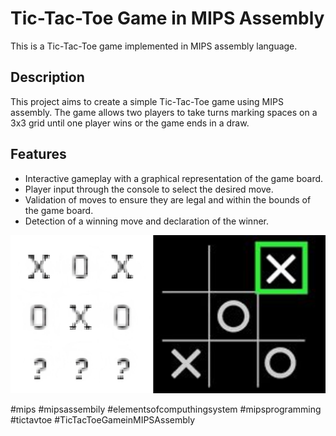 # Tic-Tac-Toe Game in MIPS Assembly

This is a Tic-Tac-Toe game implemented in MIPS assembly language.

## Description

This project aims to create a simple Tic-Tac-Toe game using MIPS assembly. The game allows two players to take turns marking spaces on a 3x3 grid until one player wins or the game ends in a draw.

## Features

- Interactive gameplay with a graphical representation of the game board.
- Player input through the console to select the desired move.
- Validation of moves to ensure they are legal and within the bounds of the game board.
- Detection of a winning move and declaration of the winner.

![Gameplay screenshot](/Image.jpg)

#mips #mipsassembily #elementsofcomputhingsystem #mipsprogramming #tictavtoe #TicTacToeGameinMIPSAssembly

